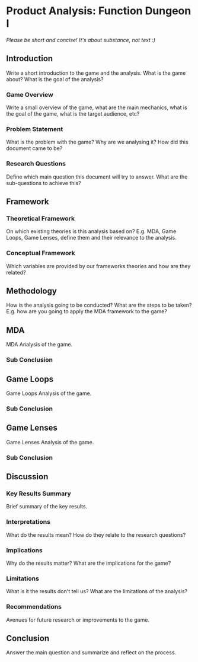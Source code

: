 # Product Analysis: Function Dungeon I

*Please be short and concise! It's about substance, not text :)*

## Introduction

Write a short introduction to the game and the analysis. What is the game about? What is the goal of the analysis?

### Game Overview

Write a small overview of the game, what are the main mechanics, what is the goal of the game, what is the target audience, etc?

### Problem Statement

What is the problem with the game? Why are we analysing it? How did this document came to be?

### Research Questions

Define which main question this document will try to answer. What are the sub-questions to achieve this?

## Framework

### Theoretical Framework

On which existing theories is this analysis based on? E.g. MDA, Game Loops, Game Lenses, define them and their relevance to the analysis.

### Conceptual Framework

Which variables are provided by our frameworks theories and how are they related?

## Methodology

How is the analysis going to be conducted? What are the steps to be taken? E.g. how are you going to apply the MDA framework to the game?

## MDA

MDA Analysis of the game.

### Sub Conclusion

## Game Loops

Game Loops Analysis of the game.

### Sub Conclusion

## Game Lenses

Game Lenses Analysis of the game.

<!--### Lens of Essential Experience

**What experience do I want the player to have**

The game is aimed to teach children linear functions. So the experience is centered around that concept. By walking through the rooms and solving different linear problems the player can progress through the dungeon. The player should learn the math to solve the linear functions through a playful experience without any time pressure.

**What is essential to the experience**

Essential to that experience is the ability to play and interact with linear functions in a playful way to that the children get a good understanding of how the math works.
In the function Dungeon, the player already needs understand of how linear functions work because the game at the moment does not set a focus on teaching the player. It feels more like a disguised test. You get math problems while walking through the dungeon and interacting with different items. It is essential that the player has an "Aha"-moment of some kind, but the game is set up so that the player is just tested on their knowledge instead of actually teaching them *how* linear functions work. If they get an answer wrong they are thrown in a room with a book in which the solution to the problem is written with sometimes a paragraph of explanation. What I found while playing the game is that I just click on the answer the game tells me is correct and make a mental note so the next time I get the same problem I know which answer was correct, instead of truly understanding why I was wrong. 

**How can the game capture that essence?**

The game in this state fails at capturing this experience because it plays like a math test, disguised as a dungeon crawler. The game should shift the focus more on having a fun approach to teach the children linear functions instead of just throwing math problems at them. They could incorporate more interactive problems than just simple multiple choice questions.

### Lense of Fun
**What parts of the game are fun?**

Exploring the dungeon. Finding out where the dungeon leads and what the goal of the game is. The question that kept me going was: is there an end to the dungeon? Is there an exit I can get to?
Other than that, I got fed up with the game fairly quickly because of the nature of the game feeling more like a test. It annoyed me that every time I failed a question, I was thrown into a room with a book that just gave me the answer instead of teaching me how to approach and solve the math problem.

**What parts need to be more fun?**

The core gameplay loops lacks in fun and excitement. You go from room to room and solve math problems instead of learning the math, you are expected to know the solution. This type of gameplay gets old really fast. You get thrown into the solution room where you get told what the solution is with sometimes a explanation to why but I caught myself not looking at the explanation at all and just wanting to continue.

### Lense of Flow
**Does the game have clear goals?**

The Function Dungeon does not establish any goals. You get thrown into the dungeon with only knowledge about how to move and interact with different items. Only one of the items in each room is an interactable (except for the NPCs) but it is not clear every time which item that is. Sometimes it is a book on the table, sometimes it is a pillar. Some of the items have a sparkle to them so you know which one you can interact with. It is up to the teacher of the children to explain the usage and the goals of the game.

**Are the goals of the player the same goals the developer intended?**

The goal of the Function Dungeon, as the developers intended them to be, is to learn linear functions in a setting that allows the player to learn the math in their own pace with no time pressure. It is true that there is no time pressure for the player to solve the problems, but there is also the component that the player gets annoyed because he cannot progress further if he cannot solve the problem. Because the player is thrown into the experience their goal is to progress through the function dungeon and see how far they can progress and what the dungeon holds for them. The math questions present themselves more of an obstacle instead of furthering their knowledge of linear functions.

**Do parts of the game distract players so they forget their goal**

Because there is no clearly established goal, the player cannot really forget it either. There is nothing to do for the player aside from walking through the dungeon and interacting with objects, so the chance of them forgetting their goal is small, the chance that they get bored or annoyed at the gameplay is greater. 

**Does the game provide a steady stream of gradually increasing challenges?**

The questions given to the player are chosen randomly from a series of math problems. So, there is no linear progression in difficulty, because one time you might get an easy question followed by an exceptionally hard one. The challenge does not increase consistently but increases and decreases randomly.  

**Are the player's skill improving as expected?**

The player's skill might improve, but not as expected. Because the nature of the function dungeon, to just show questions rather than letting the player experience how linear functions work by themselves, the player's skill of remembering what question was right instead of which understanding the math problem will increase.

### Lense of Skill
**What skills does the game require from the player?**

Because the function dungeon plays like a test, the player already must have a solid understanding of how linear functions work. The player has to understand what a linear function is, how it looks like, has to know how the slope works, what each variable in the formula `y = ax + b` means and how they interact with one another. In conclusion the player needs to fulfill all the Learning Goals defined by the developers pre playing the game, although the game is meant to teach those learning goals to them.

**Are there categories of skill that this game is missing?**

The game does have questions that are easier than others, but even these ones require a basic understanding of linear functions which are not taught by the game itself. The game offers a variety of different questions in varying difficulties so for players well versed in linear functions the skill level matches.

**Which skills are dominant?**

For successfully playing the function dungeon, the player has to have a high knowledge of math and linear functions and therefore requires a high skill level. The skills required to play the function dungeon are all the learning goals defined by the developers.

**Are these skills creating the intended experience?**

The skills required are too high for first-time players with zero knowledge of linear functions. The game does not progressively get harder but gives the player random questions which vary greatly in skill level. So, for first time players the game will be a frustrating experience because they won't be able to get through the dungeon without understanding what is going on and what is required of them.

**Are some players much better at these skills than others?**

Yes some players, for example players in higher age groups with more experience in math and linear functions, will have an easier time playing the function dungeon as their skill level matches the question asked by the game.

**Does this make the game feel unfair?**

Due to this circumstance the game will feel unfair to first time players, although they might not initially feel like it’s unfair and have more of a feeling of helplessness and frustration.

**Can players improve their skills with practice?**

Players who take the game seriously and will take their time to answer every question and look at the solution and help given to them until they understand will see a progression in their level. But as we all know, humans are lazy and like to take the path of least resistance, especially if that path always looks the same. They will start to just remember the correct answer to a specific question instead of trying to understand and learn how to solve the problem.

**Does this game demand the right level of skill?**

The game demands a high level of skill which the target audience will not meet. At least not the audience aged 12 for which this game is designed to be the first introduction to linear functions. For players which already have a good understanding of math and linear functions the skill level required to play function dungeon will suffice.

### Lense of Challenge
**What are the challenges in the game?**

The challenges in the game present themselves as being math questions the players have to answer to complete the puzzle and open the door to the next dungeon room.

**Are they too easy, too hard or just right?**

The questions range from easy, intermediate, advanced and hard. The problem presented is that, by design, the function dungeon chooses a random question out of an array with varying levels of difficulty. So, the player might get a hard question, that succeeds their level of knowledge followed by a question which is too easy for them. There is no steady progression in challenge.

**Can the challenges accommodate a wide variety of skill levels?**

The questions incorporated into the function dungeon do accommodate a wide variety of skill levels.

**How does the level of challenge increase as the player succeeds?**

The level of challenge changes randomly from question to question, so there is no guarantee that the player has a gradual progression of the level of challenge throughout the game.

**Is there enough variety in the challenges?**

The questions offer a great deal of diversity, ranging from easy to hard questions regarding the difficulty and the type of question. The types of question range from choosing the correct illustration to a given function, to having to solve for a particular slot in a table of values and more.

**What is the maximum level of challenges in the game?**

The hardest question I encountered while playing the game was a question about an illustration showing dots and how many dots will be displayed in a different generation. For me this was hard, because at the moment I was caught off guard because I expected a question more concrete about linear functions. 

### Lense of Accessibility
**How will the players know how to begin playing the game? Does it need explaining or is it self-evident?**

The function dungeon has the controls displayed on the starting screen of the game, explaining the movement and how to interact with different elements like puzzles or NPCs. What the goal of the game is or what to expect is not explained. Although because this game is made to complement the teaching material in school and open another dimension of learning for the students, the job of explaining what this game is about and what the goals are falls to the teachers.

**Does the game act like something they have seen before? If yes, how can attention be drawn to that fact and if not, how can the understanding of the behavior be made clear**

Because there are not that many games that teach math or more specifically linear functions, there are no comparable titles that work in a similar way. Although the concept of solving a puzzle to progress into another room in a dungeon is nothing new. The math questions themselves should be familiar and the concept of testing their knowledge as well.

**Does the game draw people in and make them want to touch it and manipulate it? If not, what changes need to be done so that it does?**

The game’s core gameplay loop relies on the player interacting with elements to solve puzzles, therefore manipulation and interaction is key. Although the visual cues to help the player know with what he can interact are sometimes lacking and the player has to find out for themselves with which element he can interact.-->

### Sub Conclusion

## Discussion

### Key Results Summary

Brief summary of the key results.

### Interpretations

What do the results mean? How do they relate to the research questions?

### Implications

Why do the results matter? What are the implications for the game?

### Limitations

What is it the results don't tell us? What are the limitations of the analysis?

### Recommendations

Avenues for future research or improvements to the game.

## Conclusion

Answer the main question and summarize and reflect on the process.
